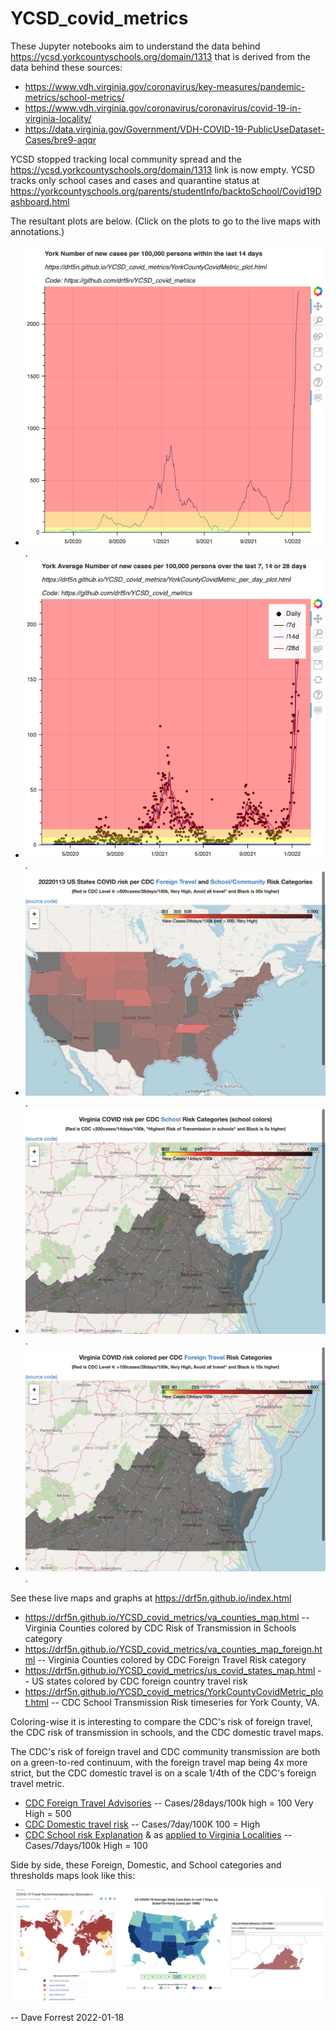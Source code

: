 # YCSD_covid_metrics

These Jupyter notebooks aim to understand the data behind https://ycsd.yorkcountyschools.org/domain/1313 
that is derived from the data behind these sources:

* https://www.vdh.virginia.gov/coronavirus/key-measures/pandemic-metrics/school-metrics/
* https://www.vdh.virginia.gov/coronavirus/coronavirus/covid-19-in-virginia-locality/
* https://data.virginia.gov/Government/VDH-COVID-19-PublicUseDataset-Cases/bre9-aqqr

YCSD stopped tracking local community spread and the https://ycsd.yorkcountyschools.org/domain/1313 link is now empty. YCSD tracks only school cases and
cases and quarantine status at https://yorkcountyschools.org/parents/studentInfo/backtoSchool/Covid19Dashboard.html

The resultant plots are below. (Click on the plots to go to the live maps with annotations.)

* [![YCSD Case Metric Time Series](docs/YorkCountyCovidMetric_plot.png)](https://drf5n.github.io/YCSD_covid_metrics/YorkCountyCovidMetric_plot.html).
* [![YCSD Case Metric Daily Time Series](docs/YorkCountyCovidMetric_per_day_plot.png)](https://drf5n.github.io/YCSD_covid_metrics/YorkCountyCovidMetric_per_day_plot.html).
* [![YCSD Case Metric Time Series](docs/us_covid_states_map.png)](https://drf5n.github.io/YCSD_covid_metrics/us_covid_states_map.html).
* [![YCSD Case Metric Time Series](docs/va_counties_map.png)](https://drf5n.github.io/YCSD_covid_metrics/va_counties_map.html).
* [![YCSD Case Metric Time Series](docs/va_counties_map_foreign.png)](https://drf5n.github.io/YCSD_covid_metrics/va_counties_map_foreign.html).


See these live maps and graphs at https://drf5n.github.io/index.html 

* https://drf5n.github.io/YCSD_covid_metrics/va_counties_map.html -- Virginia Counties colored by CDC Risk of Transmission in Schools category
* https://drf5n.github.io/YCSD_covid_metrics/va_counties_map_foreign.html -- Virginia Counties colored by CDC Foreign Travel Risk category
* https://drf5n.github.io/YCSD_covid_metrics/us_covid_states_map.html -- US states colored by CDC foreign country travel risk
* https://drf5n.github.io/YCSD_covid_metrics/YorkCountyCovidMetric_plot.html -- CDC School Transmission Risk timeseries for York County, VA. 

Coloring-wise it is interesting to compare the CDC's risk of foreign travel, the CDC risk of transmission in schools, and the CDC domestic travel maps.

The CDC's risk of foreign travel and CDC community transmission are both on a green-to-red continuum, with the foreign travel map being 4x more strict, but the CDC domestic travel is on a scale 1/4th of the CDC's foreign travel metric.

* [CDC Foreign Travel Advisories](https://www.cdc.gov/coronavirus/2019-ncov/travelers/map-and-travel-notices.html) -- Cases/28days/100k high = 100 Very High = 500
* [CDC Domestic travel risk](https://covid.cdc.gov/covid-data-tracker/#cases_casesper100klast7days) -- Cases/7day/100K 100 = High
* [CDC School risk Explanation](https://www.cdc.gov/coronavirus/2019-ncov/community/schools-childcare/k-12-guidance.html) & as [applied to Virginia Localities](https://www.vdh.virginia.gov/coronavirus/key-measures/pandemic-metrics/school-metrics/) -- Cases/7days/100k High = 100

Side by side, these Foreign, Domestic, and School categories and thresholds maps look like this:

![CDC Scale Colors](CDCmaps_foreign_domestic_school.png)


-- Dave Forrest 2022-01-18
